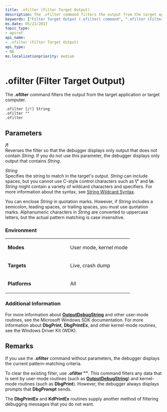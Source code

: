 ```yaml
---
title: .ofilter (Filter Target Output)
description: The .ofilter command filters the output from the target application or target computer.
keywords: ["Filter Target Output (.ofilter) command", ".ofilter (Filter Target Output) Windows Debugging"]
ms.date: 05/23/2017
topic_type:
- apiref
api_name:
- .ofilter (Filter Target Output)
api_type:
- NA
ms.localizationpriority: medium
---
```


# .ofilter (Filter Target Output)


The **.ofilter** command filters the output from the target application or target computer.

```dbgcmd
.ofilter [/!] String 
.ofilter "" 
.ofilter 
```

## <span id="ddk_meta_filter_target_output_dbg"></span><span id="DDK_META_FILTER_TARGET_OUTPUT_DBG"></span>Parameters


<span id="_______________"></span> **/!**   
Reverses the filter so that the debugger displays only output that does not contain *String*. If you do not use this parameter, the debugger displays only output that contains *String*.

<span id="_______String______"></span><span id="_______string______"></span><span id="_______STRING______"></span> *String*   
Specifies the string to match in the target's output. *String* can include spaces, but you cannot use C-style control characters such as **\\"** and **\\n**. *String* might contain a variety of wildcard characters and specifiers. For more information about the syntax, see [String Wildcard Syntax](string-wildcard-syntax.md).

You can enclose *String* in quotation marks. However, if *String* includes a semicolon, leading spaces, or trailing spaces, you must use quotation marks. Alphanumeric characters in *String* are converted to uppercase letters, but the actual pattern matching is case insensitive.

### <span id="Environment"></span><span id="environment"></span><span id="ENVIRONMENT"></span>Environment

<table>
<colgroup>
<col width="50%" />
<col width="50%" />
</colgroup>
<tbody>
<tr class="odd">
<td align="left"><p><strong>Modes</strong></p></td>
<td align="left"><p>User mode, kernel mode</p></td>
</tr>
<tr class="even">
<td align="left"><p><strong>Targets</strong></p></td>
<td align="left"><p>Live, crash dump</p></td>
</tr>
<tr class="odd">
<td align="left"><p><strong>Platforms</strong></p></td>
<td align="left"><p>All</p></td>
</tr>
</tbody>
</table>

 

### <span id="Additional_Information"></span><span id="additional_information"></span><span id="ADDITIONAL_INFORMATION"></span>Additional Information

For more information about [**OutputDebugString**](/windows/win32/api/debugapi/nf-debugapi-outputdebugstringw) and other user-mode routines, see the Microsoft Windows SDK documentation. For more information about **DbgPrint**, **DbgPrintEx**, and other kernel-mode routines, see the Windows Driver Kit (WDK).

## Remarks

If you use the **.ofilter** command without parameters, the debugger displays the current pattern-matching criteria.

To clear the existing filter, use **.ofilter ""**. This command filters any data that is sent by user-mode routines (such as [**OutputDebugString**](/windows/win32/api/debugapi/nf-debugapi-outputdebugstringw)) and kernel-mode routines (such as **DbgPrint**). However, the debugger always displays prompts that **DbgPrompt** sends.

The **DbgPrintEx** and **KdPrintEx** routines supply another method of filtering debugging messages that you do not want.

 

